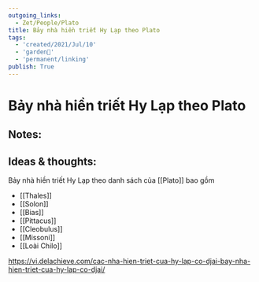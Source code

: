 ```yaml
---
outgoing_links:
  - Zet/People/Plato
title: Bảy nhà hiền triết Hy Lạp theo Plato
tags:
  - 'created/2021/Jul/10'
  - 'garden🏡'
  - 'permanent/linking'
publish: True
---
```

# Bảy nhà hiền triết Hy Lạp theo Plato

## Notes:

## Ideas & thoughts:
Bảy nhà hiền triết Hy Lạp theo danh sách của [[Plato]] bao gồm

- [[Thales]]
- [[Solon]]
- [[Bias]]
- [[Pittacus]]
- [[Cleobulus]]
- [[Missoni]]
- [[Loài Chilo]]

https://vi.delachieve.com/cac-nha-hien-triet-cua-hy-lap-co-djai-bay-nha-hien-triet-cua-hy-lap-co-djai/
